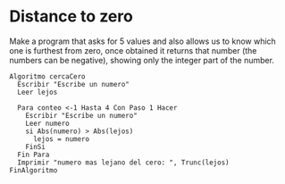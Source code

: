 # Distance to zero

Make a program that asks for 5 values and also allows us to know which one is furthest from zero, once obtained it returns that number (the numbers can be negative), showing only the integer part of the number.

    Algoritmo cercaCero
      Escribir "Escribe un numero"
      Leer lejos

      Para conteo <-1 Hasta 4 Con Paso 1 Hacer
        Escribir "Escribe un numero" 
        Leer numero
        si Abs(numero) > Abs(lejos)
          lejos = numero
        FinSi
      Fin Para
      Imprimir "numero mas lejano del cero: ", Trunc(lejos)
    FinAlgoritmo
